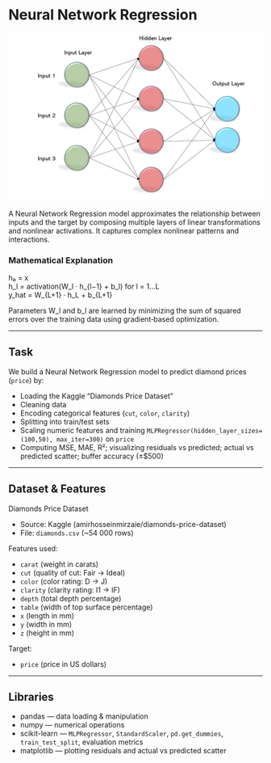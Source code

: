# Neural Network Regression

![MLP Illustration](./image.png)

A Neural Network Regression model approximates the relationship between inputs and the target by composing multiple layers of linear transformations and nonlinear activations. It captures complex nonlinear patterns and interactions.

### Mathematical Explanation

h₀ = x  
h_l = activation(W_l · h_{l−1} + b_l) for l = 1…L  
y_hat = W_{L+1} · h_L + b_{L+1}  

Parameters W_l and b_l are learned by minimizing the sum of squared errors over the training data using gradient‐based optimization.

---

## Task

We build a Neural Network Regression model to predict diamond prices (`price`) by:  
- Loading the Kaggle “Diamonds Price Dataset”  
- Cleaning data  
- Encoding categorical features (`cut`, `color`, `clarity`)  
- Splitting into train/test sets  
- Scaling numeric features and training `MLPRegressor(hidden_layer_sizes=(100,50), max_iter=300)` on `price`  
- Computing MSE, MAE, R²; visualizing residuals vs predicted; actual vs predicted scatter; buffer accuracy (±\$500)  

---

## Dataset & Features

Diamonds Price Dataset  
- Source: Kaggle (amirhosseinmirzaie/diamonds-price-dataset)  
- File: `diamonds.csv` (~54 000 rows)  

Features used:  
- `carat` (weight in carats)  
- `cut` (quality of cut: Fair → Ideal)  
- `color` (color rating: D → J)  
- `clarity` (clarity rating: I1 → IF)  
- `depth` (total depth percentage)  
- `table` (width of top surface percentage)  
- `x` (length in mm)  
- `y` (width in mm)  
- `z` (height in mm)  

Target:  
- `price` (price in US dollars)  

---

## Libraries  
- pandas — data loading & manipulation  
- numpy — numerical operations  
- scikit-learn — `MLPRegressor`, `StandardScaler`, `pd.get_dummies`, `train_test_split`, evaluation metrics  
- matplotlib — plotting residuals and actual vs predicted scatter  

